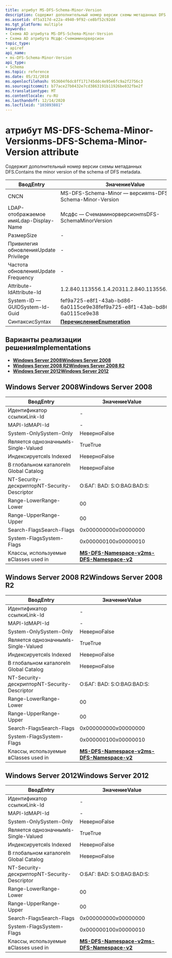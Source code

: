 ```yaml
---
title: атрибут MS-DFS-Schema-Minor-Version
description: Содержит дополнительный номер версии схемы метаданных DFS.
ms.assetid: 4f5a317d-e22a-4940-9f92-ce8bf52c92dd
ms.tgt_platform: multiple
keywords:
- Схема AD атрибута MS-DFS-Schema-Minor-Version
- Схема AD атрибута Мсдфс-Счемаминорверсион
topic_type:
- apiref
api_name:
- ms-DFS-Schema-Minor-Version
api_type:
- Schema
ms.topic: reference
ms.date: 05/31/2018
ms.openlocfilehash: 953604f6dc8ff171745ddc4e95e6fc9a2f2756c3
ms.sourcegitcommit: b77ace27b0432e7cd3863191b11926be032fbe2f
ms.translationtype: MT
ms.contentlocale: ru-RU
ms.lasthandoff: 12/14/2020
ms.locfileid: "103893881"
---
```

# <a name="ms-dfs-schema-minor-version-attribute"></a><span data-ttu-id="5b1e6-105">атрибут MS-DFS-Schema-Minor-Version</span><span class="sxs-lookup"><span data-stu-id="5b1e6-105">ms-DFS-Schema-Minor-Version attribute</span></span>

<span data-ttu-id="5b1e6-106">Содержит дополнительный номер версии схемы метаданных DFS.</span><span class="sxs-lookup"><span data-stu-id="5b1e6-106">Contains the minor version of the schema of DFS metadata.</span></span>



| <span data-ttu-id="5b1e6-107">Ввод</span><span class="sxs-lookup"><span data-stu-id="5b1e6-107">Entry</span></span> | <span data-ttu-id="5b1e6-108">Значение</span><span class="sxs-lookup"><span data-stu-id="5b1e6-108">Value</span></span> |
|-------------------|--------------------------------------|
| <span data-ttu-id="5b1e6-109">CN</span><span class="sxs-lookup"><span data-stu-id="5b1e6-109">CN</span></span>                | <span data-ttu-id="5b1e6-110">MS-DFS-Schema-Minor — версия</span><span class="sxs-lookup"><span data-stu-id="5b1e6-110">ms-DFS-Schema-Minor-Version</span></span>          |
| <span data-ttu-id="5b1e6-111">LDAP-отображаемое имя</span><span class="sxs-lookup"><span data-stu-id="5b1e6-111">Ldap-Display-Name</span></span> | <span data-ttu-id="5b1e6-112">Мсдфс — Счемаминорверсион</span><span class="sxs-lookup"><span data-stu-id="5b1e6-112">msDFS-SchemaMinorVersion</span></span>             |
| <span data-ttu-id="5b1e6-113">Размер</span><span class="sxs-lookup"><span data-stu-id="5b1e6-113">Size</span></span>              | \-                                   |
| <span data-ttu-id="5b1e6-114">Привилегия обновления</span><span class="sxs-lookup"><span data-stu-id="5b1e6-114">Update Privilege</span></span>  | \-                                   |
| <span data-ttu-id="5b1e6-115">Частота обновления</span><span class="sxs-lookup"><span data-stu-id="5b1e6-115">Update Frequency</span></span>  | \-                                   |
| <span data-ttu-id="5b1e6-116">Attribute-Id</span><span class="sxs-lookup"><span data-stu-id="5b1e6-116">Attribute-Id</span></span>      | <span data-ttu-id="5b1e6-117">1.2.840.113556.1.4.2031</span><span class="sxs-lookup"><span data-stu-id="5b1e6-117">1.2.840.113556.1.4.2031</span></span>              |
| <span data-ttu-id="5b1e6-118">System-ID — GUID</span><span class="sxs-lookup"><span data-stu-id="5b1e6-118">System-Id-Guid</span></span>    | <span data-ttu-id="5b1e6-119">fef9a725-e8f1-43ab-bd86-6a0115ce9e38</span><span class="sxs-lookup"><span data-stu-id="5b1e6-119">fef9a725-e8f1-43ab-bd86-6a0115ce9e38</span></span> |
| <span data-ttu-id="5b1e6-120">Синтаксис</span><span class="sxs-lookup"><span data-stu-id="5b1e6-120">Syntax</span></span>            | [<span data-ttu-id="5b1e6-121">**Перечисление**</span><span class="sxs-lookup"><span data-stu-id="5b1e6-121">**Enumeration**</span></span>](s-enumeration.md) |



## <a name="implementations"></a><span data-ttu-id="5b1e6-122">Варианты реализации решения</span><span class="sxs-lookup"><span data-stu-id="5b1e6-122">Implementations</span></span>

-   [<span data-ttu-id="5b1e6-123">**Windows Server 2008**</span><span class="sxs-lookup"><span data-stu-id="5b1e6-123">**Windows Server 2008**</span></span>](#windows-server-2008)
-   [<span data-ttu-id="5b1e6-124">**Windows Server 2008 R2**</span><span class="sxs-lookup"><span data-stu-id="5b1e6-124">**Windows Server 2008 R2**</span></span>](#windows-server-2008-r2)
-   [<span data-ttu-id="5b1e6-125">**Windows Server 2012**</span><span class="sxs-lookup"><span data-stu-id="5b1e6-125">**Windows Server 2012**</span></span>](#windows-server-2012)

## <a name="windows-server-2008"></a><span data-ttu-id="5b1e6-126">Windows Server 2008</span><span class="sxs-lookup"><span data-stu-id="5b1e6-126">Windows Server 2008</span></span>



| <span data-ttu-id="5b1e6-127">Ввод</span><span class="sxs-lookup"><span data-stu-id="5b1e6-127">Entry</span></span> | <span data-ttu-id="5b1e6-128">Значение</span><span class="sxs-lookup"><span data-stu-id="5b1e6-128">Value</span></span> |
|------------------------|---------------------------------------------------------------|
| <span data-ttu-id="5b1e6-129">Идентификатор ссылки</span><span class="sxs-lookup"><span data-stu-id="5b1e6-129">Link-Id</span></span>                | \-                                                            |
| <span data-ttu-id="5b1e6-130">MAPI-Id</span><span class="sxs-lookup"><span data-stu-id="5b1e6-130">MAPI-Id</span></span>                | \-                                                            |
| <span data-ttu-id="5b1e6-131">System-Only</span><span class="sxs-lookup"><span data-stu-id="5b1e6-131">System-Only</span></span>            | <span data-ttu-id="5b1e6-132">Неверно</span><span class="sxs-lookup"><span data-stu-id="5b1e6-132">False</span></span>                                                         |
| <span data-ttu-id="5b1e6-133">Является однозначным</span><span class="sxs-lookup"><span data-stu-id="5b1e6-133">Is-Single-Valued</span></span>       | <span data-ttu-id="5b1e6-134">True</span><span class="sxs-lookup"><span data-stu-id="5b1e6-134">True</span></span>                                                          |
| <span data-ttu-id="5b1e6-135">Индексируется</span><span class="sxs-lookup"><span data-stu-id="5b1e6-135">Is Indexed</span></span>             | <span data-ttu-id="5b1e6-136">Неверно</span><span class="sxs-lookup"><span data-stu-id="5b1e6-136">False</span></span>                                                         |
| <span data-ttu-id="5b1e6-137">В глобальном каталоге</span><span class="sxs-lookup"><span data-stu-id="5b1e6-137">In Global Catalog</span></span>      | <span data-ttu-id="5b1e6-138">Неверно</span><span class="sxs-lookup"><span data-stu-id="5b1e6-138">False</span></span>                                                         |
| <span data-ttu-id="5b1e6-139">NT-Security-дескриптор</span><span class="sxs-lookup"><span data-stu-id="5b1e6-139">NT-Security-Descriptor</span></span> | <span data-ttu-id="5b1e6-140">О:БАГ: BAD: S:</span><span class="sxs-lookup"><span data-stu-id="5b1e6-140">O:BAG:BAD:S:</span></span>                                                  |
| <span data-ttu-id="5b1e6-141">Range-Lower</span><span class="sxs-lookup"><span data-stu-id="5b1e6-141">Range-Lower</span></span>            | <span data-ttu-id="5b1e6-142">0</span><span class="sxs-lookup"><span data-stu-id="5b1e6-142">0</span></span>                                                             |
| <span data-ttu-id="5b1e6-143">Range-Upper</span><span class="sxs-lookup"><span data-stu-id="5b1e6-143">Range-Upper</span></span>            | <span data-ttu-id="5b1e6-144">0</span><span class="sxs-lookup"><span data-stu-id="5b1e6-144">0</span></span>                                                             |
| <span data-ttu-id="5b1e6-145">Search-Flags</span><span class="sxs-lookup"><span data-stu-id="5b1e6-145">Search-Flags</span></span>           | <span data-ttu-id="5b1e6-146">0x00000000</span><span class="sxs-lookup"><span data-stu-id="5b1e6-146">0x00000000</span></span>                                                    |
| <span data-ttu-id="5b1e6-147">System-Flags</span><span class="sxs-lookup"><span data-stu-id="5b1e6-147">System-Flags</span></span>           | <span data-ttu-id="5b1e6-148">0x00000010</span><span class="sxs-lookup"><span data-stu-id="5b1e6-148">0x00000010</span></span>                                                    |
| <span data-ttu-id="5b1e6-149">Классы, используемые в</span><span class="sxs-lookup"><span data-stu-id="5b1e6-149">Classes used in</span></span>        | [<span data-ttu-id="5b1e6-150">**MS-DFS-Namespace-v2**</span><span class="sxs-lookup"><span data-stu-id="5b1e6-150">**ms-DFS-Namespace-v2**</span></span>](c-msdfs-namespacev2.md)<br/> |



## <a name="windows-server-2008-r2"></a><span data-ttu-id="5b1e6-151">Windows Server 2008 R2</span><span class="sxs-lookup"><span data-stu-id="5b1e6-151">Windows Server 2008 R2</span></span>



| <span data-ttu-id="5b1e6-152">Ввод</span><span class="sxs-lookup"><span data-stu-id="5b1e6-152">Entry</span></span> | <span data-ttu-id="5b1e6-153">Значение</span><span class="sxs-lookup"><span data-stu-id="5b1e6-153">Value</span></span> |
|------------------------|---------------------------------------------------------------|
| <span data-ttu-id="5b1e6-154">Идентификатор ссылки</span><span class="sxs-lookup"><span data-stu-id="5b1e6-154">Link-Id</span></span>                | \-                                                            |
| <span data-ttu-id="5b1e6-155">MAPI-Id</span><span class="sxs-lookup"><span data-stu-id="5b1e6-155">MAPI-Id</span></span>                | \-                                                            |
| <span data-ttu-id="5b1e6-156">System-Only</span><span class="sxs-lookup"><span data-stu-id="5b1e6-156">System-Only</span></span>            | <span data-ttu-id="5b1e6-157">Неверно</span><span class="sxs-lookup"><span data-stu-id="5b1e6-157">False</span></span>                                                         |
| <span data-ttu-id="5b1e6-158">Является однозначным</span><span class="sxs-lookup"><span data-stu-id="5b1e6-158">Is-Single-Valued</span></span>       | <span data-ttu-id="5b1e6-159">True</span><span class="sxs-lookup"><span data-stu-id="5b1e6-159">True</span></span>                                                          |
| <span data-ttu-id="5b1e6-160">Индексируется</span><span class="sxs-lookup"><span data-stu-id="5b1e6-160">Is Indexed</span></span>             | <span data-ttu-id="5b1e6-161">Неверно</span><span class="sxs-lookup"><span data-stu-id="5b1e6-161">False</span></span>                                                         |
| <span data-ttu-id="5b1e6-162">В глобальном каталоге</span><span class="sxs-lookup"><span data-stu-id="5b1e6-162">In Global Catalog</span></span>      | <span data-ttu-id="5b1e6-163">Неверно</span><span class="sxs-lookup"><span data-stu-id="5b1e6-163">False</span></span>                                                         |
| <span data-ttu-id="5b1e6-164">NT-Security-дескриптор</span><span class="sxs-lookup"><span data-stu-id="5b1e6-164">NT-Security-Descriptor</span></span> | <span data-ttu-id="5b1e6-165">О:БАГ: BAD: S:</span><span class="sxs-lookup"><span data-stu-id="5b1e6-165">O:BAG:BAD:S:</span></span>                                                  |
| <span data-ttu-id="5b1e6-166">Range-Lower</span><span class="sxs-lookup"><span data-stu-id="5b1e6-166">Range-Lower</span></span>            | <span data-ttu-id="5b1e6-167">0</span><span class="sxs-lookup"><span data-stu-id="5b1e6-167">0</span></span>                                                             |
| <span data-ttu-id="5b1e6-168">Range-Upper</span><span class="sxs-lookup"><span data-stu-id="5b1e6-168">Range-Upper</span></span>            | <span data-ttu-id="5b1e6-169">0</span><span class="sxs-lookup"><span data-stu-id="5b1e6-169">0</span></span>                                                             |
| <span data-ttu-id="5b1e6-170">Search-Flags</span><span class="sxs-lookup"><span data-stu-id="5b1e6-170">Search-Flags</span></span>           | <span data-ttu-id="5b1e6-171">0x00000000</span><span class="sxs-lookup"><span data-stu-id="5b1e6-171">0x00000000</span></span>                                                    |
| <span data-ttu-id="5b1e6-172">System-Flags</span><span class="sxs-lookup"><span data-stu-id="5b1e6-172">System-Flags</span></span>           | <span data-ttu-id="5b1e6-173">0x00000010</span><span class="sxs-lookup"><span data-stu-id="5b1e6-173">0x00000010</span></span>                                                    |
| <span data-ttu-id="5b1e6-174">Классы, используемые в</span><span class="sxs-lookup"><span data-stu-id="5b1e6-174">Classes used in</span></span>        | [<span data-ttu-id="5b1e6-175">**MS-DFS-Namespace-v2**</span><span class="sxs-lookup"><span data-stu-id="5b1e6-175">**ms-DFS-Namespace-v2**</span></span>](c-msdfs-namespacev2.md)<br/> |



## <a name="windows-server-2012"></a><span data-ttu-id="5b1e6-176">Windows Server 2012</span><span class="sxs-lookup"><span data-stu-id="5b1e6-176">Windows Server 2012</span></span>



| <span data-ttu-id="5b1e6-177">Ввод</span><span class="sxs-lookup"><span data-stu-id="5b1e6-177">Entry</span></span> | <span data-ttu-id="5b1e6-178">Значение</span><span class="sxs-lookup"><span data-stu-id="5b1e6-178">Value</span></span> |
|------------------------|---------------------------------------------------------------|
| <span data-ttu-id="5b1e6-179">Идентификатор ссылки</span><span class="sxs-lookup"><span data-stu-id="5b1e6-179">Link-Id</span></span>                | \-                                                            |
| <span data-ttu-id="5b1e6-180">MAPI-Id</span><span class="sxs-lookup"><span data-stu-id="5b1e6-180">MAPI-Id</span></span>                | \-                                                            |
| <span data-ttu-id="5b1e6-181">System-Only</span><span class="sxs-lookup"><span data-stu-id="5b1e6-181">System-Only</span></span>            | <span data-ttu-id="5b1e6-182">Неверно</span><span class="sxs-lookup"><span data-stu-id="5b1e6-182">False</span></span>                                                         |
| <span data-ttu-id="5b1e6-183">Является однозначным</span><span class="sxs-lookup"><span data-stu-id="5b1e6-183">Is-Single-Valued</span></span>       | <span data-ttu-id="5b1e6-184">True</span><span class="sxs-lookup"><span data-stu-id="5b1e6-184">True</span></span>                                                          |
| <span data-ttu-id="5b1e6-185">Индексируется</span><span class="sxs-lookup"><span data-stu-id="5b1e6-185">Is Indexed</span></span>             | <span data-ttu-id="5b1e6-186">Неверно</span><span class="sxs-lookup"><span data-stu-id="5b1e6-186">False</span></span>                                                         |
| <span data-ttu-id="5b1e6-187">В глобальном каталоге</span><span class="sxs-lookup"><span data-stu-id="5b1e6-187">In Global Catalog</span></span>      | <span data-ttu-id="5b1e6-188">Неверно</span><span class="sxs-lookup"><span data-stu-id="5b1e6-188">False</span></span>                                                         |
| <span data-ttu-id="5b1e6-189">NT-Security-дескриптор</span><span class="sxs-lookup"><span data-stu-id="5b1e6-189">NT-Security-Descriptor</span></span> | <span data-ttu-id="5b1e6-190">О:БАГ: BAD: S:</span><span class="sxs-lookup"><span data-stu-id="5b1e6-190">O:BAG:BAD:S:</span></span>                                                  |
| <span data-ttu-id="5b1e6-191">Range-Lower</span><span class="sxs-lookup"><span data-stu-id="5b1e6-191">Range-Lower</span></span>            | <span data-ttu-id="5b1e6-192">0</span><span class="sxs-lookup"><span data-stu-id="5b1e6-192">0</span></span>                                                             |
| <span data-ttu-id="5b1e6-193">Range-Upper</span><span class="sxs-lookup"><span data-stu-id="5b1e6-193">Range-Upper</span></span>            | <span data-ttu-id="5b1e6-194">0</span><span class="sxs-lookup"><span data-stu-id="5b1e6-194">0</span></span>                                                             |
| <span data-ttu-id="5b1e6-195">Search-Flags</span><span class="sxs-lookup"><span data-stu-id="5b1e6-195">Search-Flags</span></span>           | <span data-ttu-id="5b1e6-196">0x00000000</span><span class="sxs-lookup"><span data-stu-id="5b1e6-196">0x00000000</span></span>                                                    |
| <span data-ttu-id="5b1e6-197">System-Flags</span><span class="sxs-lookup"><span data-stu-id="5b1e6-197">System-Flags</span></span>           | <span data-ttu-id="5b1e6-198">0x00000010</span><span class="sxs-lookup"><span data-stu-id="5b1e6-198">0x00000010</span></span>                                                    |
| <span data-ttu-id="5b1e6-199">Классы, используемые в</span><span class="sxs-lookup"><span data-stu-id="5b1e6-199">Classes used in</span></span>        | [<span data-ttu-id="5b1e6-200">**MS-DFS-Namespace-v2**</span><span class="sxs-lookup"><span data-stu-id="5b1e6-200">**ms-DFS-Namespace-v2**</span></span>](c-msdfs-namespacev2.md)<br/> |



 

 





